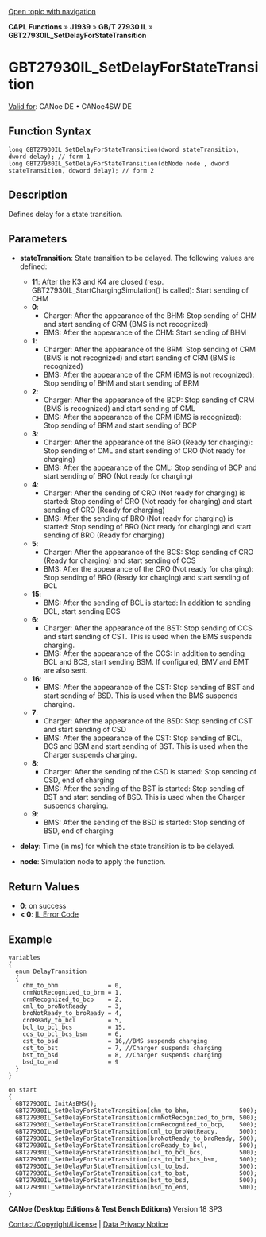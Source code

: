 [Open topic with navigation](../../../../../../CANoeDEFamily.htm#Topics/CAPLFunctions/J1939/GBT27930InteractionLayer/Functions/CAPLfunctionGBT27930ILSetDelayForStateTransition.md)

**CAPL Functions** » **J1939** » **GB/T 27930 IL** » **GBT27930IL_SetDelayForStateTransition**

# GBT27930IL_SetDelayForStateTransition

[Valid for](../../../../Shared/FeatureAvailability.md): CANoe DE • CANoe4SW DE

## Function Syntax

```plaintext
long GBT27930IL_SetDelayForStateTransition(dword stateTransition, dword delay); // form 1
long GBT27930IL_SetDelayForStateTransition(dbNode node , dword stateTransition, ddword delay); // form 2
```

## Description

Defines delay for a state transition.

## Parameters

- **stateTransition**: State transition to be delayed. The following values are defined:
  - **11**: After the K3 and K4 are closed (resp. GBT27930IL_StartChargingSimulation() is called): Start sending of CHM
  - **0**:
    - Charger: After the appearance of the BHM: Stop sending of CHM and start sending of CRM (BMS is not recognized)
    - BMS: After the appearance of the CHM: Start sending of BHM
  - **1**:
    - Charger: After the appearance of the BRM: Stop sending of CRM (BMS is not recognized) and start sending of CRM (BMS is recognized)
    - BMS: After the appearance of the CRM (BMS is not recognized): Stop sending of BHM and start sending of BRM
  - **2**:
    - Charger: After the appearance of the BCP: Stop sending of CRM (BMS is recognized) and start sending of CML
    - BMS: After the appearance of the CRM (BMS is recognized): Stop sending of BRM and start sending of BCP
  - **3**:
    - Charger: After the appearance of the BRO (Ready for charging): Stop sending of CML and start sending of CRO (Not ready for charging)
    - BMS: After the appearance of the CML: Stop sending of BCP and start sending of BRO (Not ready for charging)
  - **4**:
    - Charger: After the sending of CRO (Not ready for charging) is started: Stop sending of CRO (Not ready for charging) and start sending of CRO (Ready for charging)
    - BMS: After the sending of BRO (Not ready for charging) is started: Stop sending of BRO (Not ready for charging) and start sending of BRO (Ready for charging)
  - **5**:
    - Charger: After the appearance of the BCS: Stop sending of CRO (Ready for charging) and start sending of CCS
    - BMS: After the appearance of the CRO (Not ready for charging): Stop sending of BRO (Ready for charging) and start sending of BCL
  - **15**:
    - BMS: After the sending of BCL is started: In addition to sending BCL, start sending BCS
  - **6**:
    - Charger: After the appearance of the BST: Stop sending of CCS and start sending of CST. This is used when the BMS suspends charging.
    - BMS: After the appearance of the CCS: In addition to sending BCL and BCS, start sending BSM. If configured, BMV and BMT are also sent.
  - **16**:
    - BMS: After the appearance of the CST: Stop sending of BST and start sending of BSD. This is used when the BMS suspends charging.
  - **7**:
    - Charger: After the appearance of the BSD: Stop sending of CST and start sending of CSD
    - BMS: After the appearance of the CST: Stop sending of BCL, BCS and BSM and start sending of BST. This is used when the Charger suspends charging.
  - **8**:
    - Charger: After the sending of the CSD is started: Stop sending of CSD, end of charging
    - BMS: After the sending of the BST is started: Stop sending of BST and start sending of BSD. This is used when the Charger suspends charging.
  - **9**:
    - BMS: After the sending of the BSD is started: Stop sending of BSD, end of charging

- **delay**: Time (in ms) for which the state transition is to be delayed.
- **node**: Simulation node to apply the function.

## Return Values

- **0**: on success
- **< 0**: [IL Error Code](../../../CAPLfunctionsISOj1939ErrorCodes.md)

## Example

```plaintext
variables
{
  enum DelayTransition
  {
    chm_to_bhm              = 0,
    crmNotRecognized_to_brm = 1,
    crmRecognized_to_bcp    = 2,
    cml_to_broNotReady      = 3,
    broNotReady_to_broReady = 4,
    croReady_to_bcl         = 5,
    bcl_to_bcl_bcs          = 15,
    ccs_to_bcl_bcs_bsm      = 6,
    cst_to_bsd              = 16,//BMS suspends charging
    cst_to_bst              = 7, //Charger suspends charging
    bst_to_bsd              = 8, //Charger suspends charging
    bsd_to_end              = 9
  }
}

on start
{
  GBT27930IL_InitAsBMS();
  GBT27930IL_SetDelayForStateTransition(chm_to_bhm,              500);
  GBT27930IL_SetDelayForStateTransition(crmNotRecognized_to_brm, 500);
  GBT27930IL_SetDelayForStateTransition(crmRecognized_to_bcp,    500);
  GBT27930IL_SetDelayForStateTransition(cml_to_broNotReady,      500);
  GBT27930IL_SetDelayForStateTransition(broNotReady_to_broReady, 500);
  GBT27930IL_SetDelayForStateTransition(croReady_to_bcl,         500);
  GBT27930IL_SetDelayForStateTransition(bcl_to_bcl_bcs,          500);
  GBT27930IL_SetDelayForStateTransition(ccs_to_bcl_bcs_bsm,      500);
  GBT27930IL_SetDelayForStateTransition(cst_to_bsd,              500);
  GBT27930IL_SetDelayForStateTransition(cst_to_bst,              500);
  GBT27930IL_SetDelayForStateTransition(bst_to_bsd,              500);
  GBT27930IL_SetDelayForStateTransition(bsd_to_end,              500);
}
```

**CANoe (Desktop Editions & Test Bench Editions)** Version 18 SP3

[Contact/Copyright/License](../../../../Shared/ContactCopyrightLicense.md) | [Data Privacy Notice](https://www.vector.com/int/en/company/get-info/privacy-policy/)
